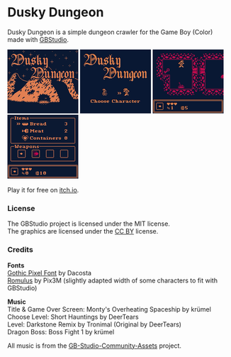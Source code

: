 # Dusky Dungeon
Dusky Dungeon is a simple dungeon crawler for the Game Boy (Color) made with [GBStudio](https://www.gbstudio.dev/).

<img src="assets/screenshots/title.gif" alt="Title screen" width="160" /> <img src="assets/screenshots/chooseChar.gif" alt="Choose character screen" width="160" /> <img src="assets/screenshots/level.gif" alt="Gameplay video as gif" width="160" /> <img src="assets/screenshots/inventory.gif" alt="Inventory screen" width="160" />

Play it for free on [itch.io](https://invertedhat.itch.io/dusky-dungeon).

### License
The GBStudio project is licensed under the MIT license.<br>
The graphics are licensed under the [CC BY](https://creativecommons.org/licenses/by/4.0/) license.

### Credits
**Fonts**<br>
[Gothic Pixel Font](https://dacosta.itch.io/gothic-pixel-font) by Dacosta<br>
[Romulus](https://opengameart.org/content/pixel-fonts-by-pix3m) by Pix3M (slightly adapted width of some characters to fit with GBStudio) 

**Music**<br>
Title & Game Over Screen: Monty's Overheating Spaceship by krümel<br>
Choose Level: Short Hauntings by DeerTears<br>
Level: Darkstone Remix by Tronimal (Original by DeerTears)<br>
Dragon Boss: Boss Fight 1 by krümel

All music is from the [GB-Studio-Community-Assets](https://github.com/DeerTears/GB-Studio-Community-Assets) project.
